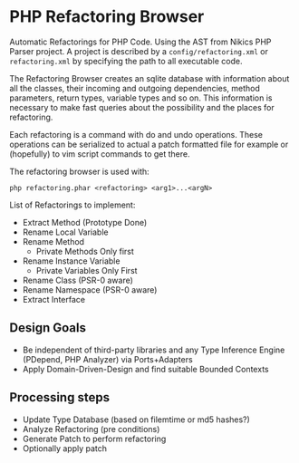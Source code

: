 # PHP Refactoring Browser

Automatic Refactorings for PHP Code. Using the AST from Nikics PHP Parser project.
A project is described by a ``config/refactoring.xml`` or ``refactoring.xml``
by specifying the path to all executable code.

The Refactoring Browser creates an sqlite database with information about
all the classes, their incoming and outgoing dependencies, method parameters,
return types, variable types and so on. This information is necessary
to make fast queries about the possibility and the places for refactoring.

Each refactoring is a command with do and undo operations. These operations can
be serialized to actual a patch formatted file for example or (hopefully) to
vim script commands to get there.

The refactoring browser is used with:

    php refactoring.phar <refactoring> <arg1>...<argN>

List of Refactorings to implement:

* Extract Method (Prototype Done)
* Rename Local Variable
* Rename Method
    * Private Methods Only first
* Rename Instance Variable
    * Private Variables Only First
* Rename Class (PSR-0 aware)
* Rename Namespace (PSR-0 aware)
* Extract Interface

## Design Goals

* Be independent of third-party libraries and any Type Inference Engine (PDepend, PHP Analyzer) via Ports+Adapters
* Apply Domain-Driven-Design and find suitable Bounded Contexts

## Processing steps

* Update Type Database (based on filemtime or md5 hashes?)
* Analyze Refactoring (pre conditions)
* Generate Patch to perform refactoring
* Optionally apply patch
